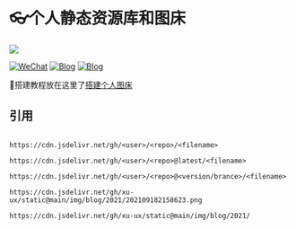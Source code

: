 # 👓个人静态资源库和图床
[![](https://data.jsdelivr.com/v1/package/gh/xu-ux/static/badge)](https://www.jsdelivr.com/package/gh/xu-ux/static)

[![WeChat](https://img.shields.io/badge/公众号-氘氚-brightgreen?logo=WeChat)](https://cdn.jsdelivr.net/gh/xu-ux/static/img/wxarticle/dao_chuan_official_accounts.png)
[![Blog](https://img.shields.io/badge/Blog-博客园-blue?logo=Blogger&logoColor=white)](https://www.cnblogs.com/xu-ux/)
[![Blog](https://img.shields.io/badge/Blog-CSDN-red?logo=Blogger&logoColor=red)](https://blog.csdn.net/qq_35341203)

📃搭建教程放在这里了[搭建个人图床](https://github.com/xu-ux/static/wiki)

## 引用

```

https://cdn.jsdelivr.net/gh/<user>/<repo>/<filename>
  
https://cdn.jsdelivr.net/gh/<user>/<repo>@latest/<filename>
  
https://cdn.jsdelivr.net/gh/<user>/<repo>@<version/brance>/<filename>
  
https://cdn.jsdelivr.net/gh/xu-ux/static@main/img/blog/2021/202109182158623.png

```

```
https://cdn.jsdelivr.net/gh/xu-ux/static@main/img/blog/2021/
```


